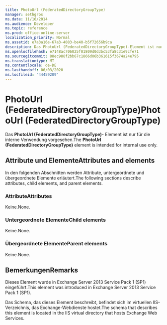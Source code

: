 ```yaml
---
title: PhotoUrl (FederatedDirectoryGroupType)
manager: sethgros
ms.date: 11/16/2014
ms.audience: Developer
ms.topic: reference
ms.prod: office-online-server
localization_priority: Normal
ms.assetid: e7a3a16e-67a3-4083-be40-b5f72656b9ca
description: Das PhotoUrl (FederatedDirectoryGroupType)-Element ist nur für die interne Verwendung vorgesehen.
ms.openlocfilehash: e7148ac706025f01809d0d3bc53fa8c31e9cfe71
ms.sourcegitcommit: 88ec988f2bb67c1866d06b361615f3674a24e795
ms.translationtype: MT
ms.contentlocale: de-DE
ms.lasthandoff: 06/03/2020
ms.locfileid: "44459209"
---
```

# <a name="photourl-federateddirectorygrouptype"></a><span data-ttu-id="8701a-103">PhotoUrl (FederatedDirectoryGroupType)</span><span class="sxs-lookup"><span data-stu-id="8701a-103">PhotoUrl (FederatedDirectoryGroupType)</span></span>

<span data-ttu-id="8701a-104">Das **PhotoUrl (FederatedDirectoryGroupType)-** Element ist nur für die interne Verwendung vorgesehen.</span><span class="sxs-lookup"><span data-stu-id="8701a-104">The **PhotoUrl (FederatedDirectoryGroupType)** element is intended for internal use only.</span></span> 

## <a name="attributes-and-elements"></a><span data-ttu-id="8701a-105">Attribute und Elemente</span><span class="sxs-lookup"><span data-stu-id="8701a-105">Attributes and elements</span></span>

<span data-ttu-id="8701a-106">In den folgenden Abschnitten werden Attribute, untergeordnete und übergeordnete Elemente erläutert.</span><span class="sxs-lookup"><span data-stu-id="8701a-106">The following sections describe attributes, child elements, and parent elements.</span></span>
  
### <a name="attributes"></a><span data-ttu-id="8701a-107">Attribute</span><span class="sxs-lookup"><span data-stu-id="8701a-107">Attributes</span></span>

<span data-ttu-id="8701a-108">Keine.</span><span class="sxs-lookup"><span data-stu-id="8701a-108">None.</span></span>
  
### <a name="child-elements"></a><span data-ttu-id="8701a-109">Untergeordnete Elemente</span><span class="sxs-lookup"><span data-stu-id="8701a-109">Child elements</span></span>

<span data-ttu-id="8701a-110">Keine.</span><span class="sxs-lookup"><span data-stu-id="8701a-110">None.</span></span>
  
### <a name="parent-elements"></a><span data-ttu-id="8701a-111">Übergeordnete Elemente</span><span class="sxs-lookup"><span data-stu-id="8701a-111">Parent elements</span></span>

<span data-ttu-id="8701a-112">Keine.</span><span class="sxs-lookup"><span data-stu-id="8701a-112">None.</span></span>
  
## <a name="remarks"></a><span data-ttu-id="8701a-113">Bemerkungen</span><span class="sxs-lookup"><span data-stu-id="8701a-113">Remarks</span></span>

<span data-ttu-id="8701a-114">Dieses Element wurde in Exchange Server 2013 Service Pack 1 (SP1) eingeführt.</span><span class="sxs-lookup"><span data-stu-id="8701a-114">This element was introduced in Exchange Server 2013 Service Pack 1 (SP1).</span></span>
  
<span data-ttu-id="8701a-115">Das Schema, das dieses Element beschreibt, befindet sich im virtuellen IIS-Verzeichnis, das Exchange-Webdienste hostet.</span><span class="sxs-lookup"><span data-stu-id="8701a-115">The schema that describes this element is located in the IIS virtual directory that hosts Exchange Web Services.</span></span>
  

